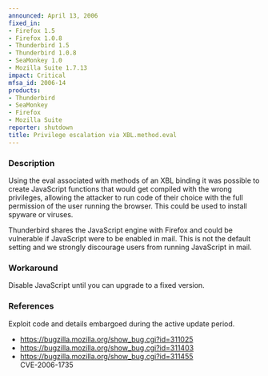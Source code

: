 ```yaml
---
announced: April 13, 2006
fixed_in:
- Firefox 1.5
- Firefox 1.0.8
- Thunderbird 1.5
- Thunderbird 1.0.8
- SeaMonkey 1.0
- Mozilla Suite 1.7.13
impact: Critical
mfsa_id: 2006-14
products:
- Thunderbird
- SeaMonkey
- Firefox
- Mozilla Suite
reporter: shutdown
title: Privilege escalation via XBL.method.eval
---
```


<h3>Description</h3>

<p>Using the eval associated with methods of an XBL binding it was possible
to create JavaScript functions that would get compiled with the wrong
privileges, allowing the attacker to run code of their choice with the
full permission of the user running the browser. This
could be used to install spyware or viruses.</p>

<p class="note">Thunderbird shares the JavaScript engine with Firefox
and could be vulnerable if JavaScript were to be enabled in mail. This is not
the default setting and we strongly discourage users from running
JavaScript in mail.</p>

<h3>Workaround</h3>

<p>Disable JavaScript until you can upgrade to a fixed version.</p>

<h3>References</h3>

<p>Exploit code and details embargoed during the active update period.</p>

<ul>
<li><a href="https://bugzilla.mozilla.org/show_bug.cgi?id=311025">
https://bugzilla.mozilla.org/show_bug.cgi?id=311025</a></li>
<li><a href="https://bugzilla.mozilla.org/show_bug.cgi?id=311403">
https://bugzilla.mozilla.org/show_bug.cgi?id=311403</a></li>
<li><a href="https://bugzilla.mozilla.org/show_bug.cgi?id=311455">
https://bugzilla.mozilla.org/show_bug.cgi?id=311455</a><br/>
CVE-2006-1735</li>
</ul>



